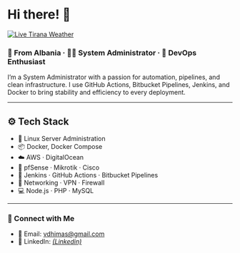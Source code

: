# Hi there! 👋

[![Live Tirana Weather](https://img.shields.io/badge/Live_Weather-Click_here-blue)](https://playing-with-fastapi.vercel.app/weather/tirana)

### 📍 From Albania · 🧑‍💻 System Administrator · 🚀 DevOps Enthusiast

I’m a System Administrator with a passion for automation, pipelines, and clean infrastructure. I use GitHub Actions, Bitbucket Pipelines, Jenkins, and Docker to bring stability and efficiency to every deployment.

---

## ⚙️ Tech Stack

- 🐧 Linux Server Administration  
- 📦 Docker, Docker Compose  
- ☁️ AWS · DigitalOcean  
- 🔐 pfSense · Mikrotik · Cisco  
- 🔧 Jenkins · GitHub Actions · Bitbucket Pipelines  
- 📡 Networking · VPN · Firewall  
- 💻 Node.js · PHP · MySQL

---

### 🔗 Connect with Me

- 📧 Email: vdhimas@gmail.com   
- 💼 LinkedIn: *[(Linkedin)](https://www.linkedin.com/in/vdhimas/)*
